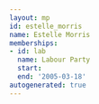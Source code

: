 ```yaml
---
layout: mp
id: estelle_morris
name: Estelle Morris
memberships:
- id: lab
  name: Labour Party
  start: 
  end: '2005-03-18'
autogenerated: true
---
```

